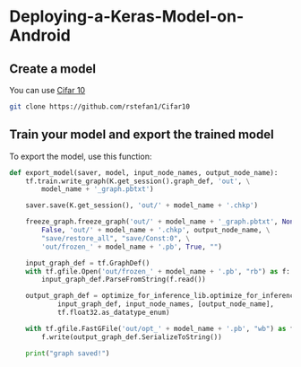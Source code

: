 # Deploying-a-Keras-Model-on-Android

## Create a model

You can use [Cifar 10](https://github.com/rstefan1/Cifar10)

```bash
git clone https://github.com/rstefan1/Cifar10
```

## Train your model and export the trained model 

To export the model, use this function:

```python
def export_model(saver, model, input_node_names, output_node_name):
    tf.train.write_graph(K.get_session().graph_def, 'out', \
        model_name + '_graph.pbtxt')

    saver.save(K.get_session(), 'out/' + model_name + '.chkp')

    freeze_graph.freeze_graph('out/' + model_name + '_graph.pbtxt', None, \
        False, 'out/' + model_name + '.chkp', output_node_name, \
        "save/restore_all", "save/Const:0", \
        'out/frozen_' + model_name + '.pb', True, "")

    input_graph_def = tf.GraphDef()
    with tf.gfile.Open('out/frozen_' + model_name + '.pb', "rb") as f:
        input_graph_def.ParseFromString(f.read())

    output_graph_def = optimize_for_inference_lib.optimize_for_inference(
            input_graph_def, input_node_names, [output_node_name],
            tf.float32.as_datatype_enum)

    with tf.gfile.FastGFile('out/opt_' + model_name + '.pb', "wb") as f:
        f.write(output_graph_def.SerializeToString())

    print("graph saved!")
```


